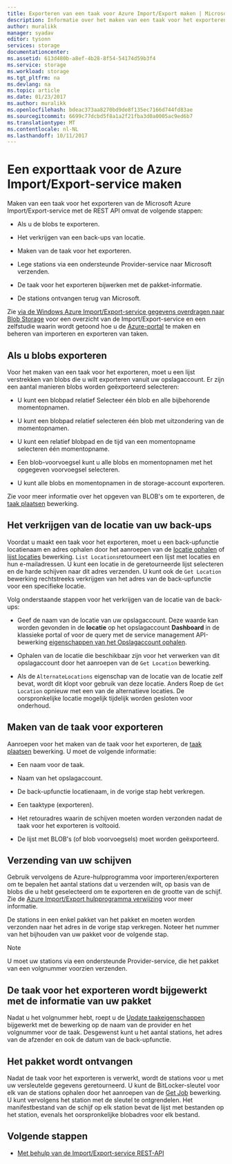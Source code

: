 ```yaml
---
title: Exporteren van een taak voor Azure Import/Export maken | Microsoft Docs
description: Informatie over het maken van een taak voor het exporteren van de Microsoft Azure Import/Export-service.
author: muralikk
manager: syadav
editor: tysonn
services: storage
documentationcenter: 
ms.assetid: 613d480b-a8ef-4b28-8f54-54174d59b3f4
ms.service: storage
ms.workload: storage
ms.tgt_pltfrm: na
ms.devlang: na
ms.topic: article
ms.date: 01/23/2017
ms.author: muralikk
ms.openlocfilehash: bdeac373aa8270bd9de8f135ec7166d744fd83ae
ms.sourcegitcommit: 6699c77dcbd5f8a1a2f21fba3d0a0005ac9ed6b7
ms.translationtype: MT
ms.contentlocale: nl-NL
ms.lasthandoff: 10/11/2017
---
```

# <a name="creating-an-export-job-for-the-azure-importexport-service"></a>Een exporttaak voor de Azure Import/Export-service maken
Maken van een taak voor het exporteren van de Microsoft Azure Import/Export-service met de REST API omvat de volgende stappen:

-   Als u de blobs te exporteren.

-   Het verkrijgen van een back-ups van locatie.

-   Maken van de taak voor het exporteren.

-   Lege stations via een ondersteunde Provider-service naar Microsoft verzenden.

-   De taak voor het exporteren bijwerken met de pakket-informatie.

-   De stations ontvangen terug van Microsoft.

 Zie [via de Windows Azure Import/Export-service gegevens overdragen naar Blob Storage](storage-import-export-service.md) voor een overzicht van de Import/Export-service en een zelfstudie waarin wordt getoond hoe u de [Azure-portal](https://portal.azure.com/) te maken en beheren van importeren en exporteren van taken.

## <a name="selecting-blobs-to-export"></a>Als u blobs exporteren
 Voor het maken van een taak voor het exporteren, moet u een lijst verstrekken van blobs die u wilt exporteren vanuit uw opslagaccount. Er zijn een aantal manieren blobs worden geëxporteerd selecteren:

-   U kunt een blobpad relatief Selecteer één blob en alle bijbehorende momentopnamen.

-   U kunt een blobpad relatief selecteren één blob met uitzondering van de momentopnamen.

-   U kunt een relatief blobpad en de tijd van een momentopname selecteren één momentopname.

-   Een blob-voorvoegsel kunt u alle blobs en momentopnamen met het opgegeven voorvoegsel selecteren.

-   U kunt alle blobs en momentopnamen in de storage-account exporteren.

 Zie voor meer informatie over het opgeven van BLOB's om te exporteren, de [taak plaatsen](/rest/api/storageimportexport/jobs#Jobs_CreateOrUpdate) bewerking.

## <a name="obtaining-your-shipping-location"></a>Het verkrijgen van de locatie van uw back-ups
Voordat u maakt een taak voor het exporteren, moet u een back-upfunctie locatienaam en adres ophalen door het aanroepen van de [locatie ophalen](https://portal.azure.com) of [lijst locaties](/rest/api/storageimportexport/listlocations) bewerking. `List Locations`retourneert een lijst met locaties en hun e-mailadressen. U kunt een locatie in de geretourneerde lijst selecteren en de harde schijven naar dit adres verzenden. U kunt ook de `Get Location` bewerking rechtstreeks verkrijgen van het adres van de back-upfunctie voor een specifieke locatie.

Volg onderstaande stappen voor het verkrijgen van de locatie van de back-ups:

-   Geef de naam van de locatie van uw opslagaccount. Deze waarde kan worden gevonden in de **locatie** op het opslagaccount **Dashboard** in de klassieke portal of voor de query met de service management API-bewerking [eigenschappen van het Opslagaccount ophalen](/rest/api/storagerp/storageaccounts#StorageAccounts_GetProperties).

-   Ophalen van de locatie die beschikbaar zijn voor het verwerken van dit opslagaccount door het aanroepen van de `Get Location` bewerking.

-   Als de `AlternateLocations` eigenschap van de locatie van de locatie zelf bevat, wordt dit klopt voor gebruik van deze locatie. Anders Roep de `Get Location` opnieuw met een van de alternatieve locaties. De oorspronkelijke locatie mogelijk tijdelijk worden gesloten voor onderhoud.

## <a name="creating-the-export-job"></a>Maken van de taak voor exporteren
 Aanroepen voor het maken van de taak voor het exporteren, de [taak plaatsen](/rest/api/storageimportexport/jobs#Jobs_CreateOrUpdate) bewerking. U moet de volgende informatie:

-   Een naam voor de taak.

-   Naam van het opslagaccount.

-   De back-upfunctie locatienaam, in de vorige stap hebt verkregen.

-   Een taaktype (exporteren).

-   Het retouradres waarin de schijven moeten worden verzonden nadat de taak voor het exporteren is voltooid.

-   De lijst met BLOB's (of blob voorvoegsels) moet worden geëxporteerd.

## <a name="shipping-your-drives"></a>Verzending van uw schijven
 Gebruik vervolgens de Azure-hulpprogramma voor importeren/exporteren om te bepalen het aantal stations dat u verzenden wilt, op basis van de blobs die u hebt geselecteerd om te exporteren en de grootte van de schijf. Zie de [Azure Import/Export hulpprogramma verwijzing](storage-import-export-tool-how-to-v1.md) voor meer informatie.

 De stations in een enkel pakket van het pakket en moeten worden verzonden naar het adres in de vorige stap verkregen. Noteer het nummer van het bijhouden van uw pakket voor de volgende stap.

> [!NOTE]
>  U moet uw stations via een ondersteunde Provider-service, die het pakket van een volgnummer voorzien verzenden.

## <a name="updating-the-export-job-with-your-package-information"></a>De taak voor het exporteren wordt bijgewerkt met de informatie van uw pakket
 Nadat u het volgnummer hebt, roept u de [Update taakeigenschappen](/rest/api/storageimportexport/jobs#Jobs_Update) bijgewerkt met de bewerking op de naam van de provider en het volgnummer voor de taak. Desgewenst kunt u het aantal stations, het adres van de afzender en ook de datum van de back-upfunctie.

## <a name="receiving-the-package"></a>Het pakket wordt ontvangen
 Nadat de taak voor het exporteren is verwerkt, wordt de stations voor u met uw versleutelde gegevens geretourneerd. U kunt de BitLocker-sleutel voor elk van de stations ophalen door het aanroepen van de [Get Job](/rest/api/storageimportexport/jobs#Jobs_Get) bewerking. U kunt vervolgens het station met de sleutel te ontgrendelen. Het manifestbestand van de schijf op elk station bevat de lijst met bestanden op het station, evenals het oorspronkelijke blobadres voor elk bestand.

## <a name="next-steps"></a>Volgende stappen

* [Met behulp van de Import/Export-service REST-API](storage-import-export-using-the-rest-api.md)
